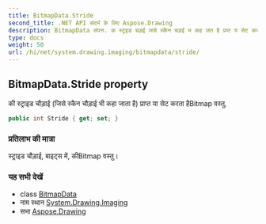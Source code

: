 ```yaml
---
title: BitmapData.Stride
second_title: .NET API संदर्भ के लिए Aspose.Drawing
description: BitmapData संपत्त. क स्ट्रइड चड़ई जसे स्कैन चड़ई भ कह जत है प्रप्त य सेट करत हैBitmap वस्तु.
type: docs
weight: 50
url: /hi/net/system.drawing.imaging/bitmapdata/stride/
---
```

## BitmapData.Stride property

की स्ट्राइड चौड़ाई (जिसे स्कैन चौड़ाई भी कहा जाता है) प्राप्त या सेट करता हैBitmap वस्तु.

```csharp
public int Stride { get; set; }
```

### प्रतिलाभ की मात्रा

स्ट्राइड चौड़ाई, बाइट्स में, कीBitmap वस्तु।

### यह सभी देखें

* class [BitmapData](../)
* नाम स्थान [System.Drawing.Imaging](../../bitmapdata/)
* सभा [Aspose.Drawing](../../../)


